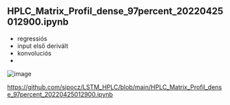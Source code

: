 ## HPLC_Matrix_Profil_dense_97percent_20220425012900.ipynb
- regressiós
- input első derivált
- konvoluciós
- 
![image](https://user-images.githubusercontent.com/30761411/165001423-0f6de0fc-7d96-47a1-8506-8d0941cbed01.png)

https://github.com/sipocz/LSTM_HPLC/blob/main/HPLC_Matrix_Profil_dense_97percent_20220425012900.ipynb
